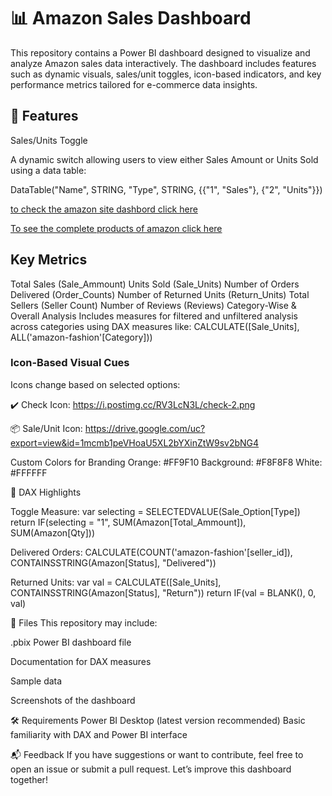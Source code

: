 
# 📊 Amazon Sales Dashboard 

This repository contains a Power BI dashboard designed to visualize and analyze Amazon sales data interactively. The dashboard includes features such as dynamic visuals, sales/unit toggles, icon-based indicators, and key performance metrics tailored for e-commerce data insights.

## 🚀 Features

Sales/Units Toggle

A dynamic switch allowing users to view either Sales Amount or Units Sold using a data table:

DataTable("Name", STRING, "Type", STRING, {{"1", "Sales"}, {"2", "Units"}})


[to check the amazon site dashbord click here ](https://github.com/karishmasharma/Power-Bi-Projects/blob/main/Amazon%20Analysis/Dashboard_overview.png)

[To see the complete products of amazon click here](https://github.com/karishmasharma/Power-Bi-Projects/blob/main/Amazon%20Analysis/Product%20Screenshot%20.png)
## Key Metrics

Total Sales (Sale_Ammount)
Units Sold (Sale_Units)
Number of Orders Delivered (Order_Counts)
Number of Returned Units (Return_Units)
Total Sellers (Seller Count)
Number of Reviews (Reviews)
Category-Wise & Overall Analysis
Includes measures for filtered and unfiltered analysis across categories using DAX measures like:
CALCULATE([Sale_Units], ALL('amazon-fashion'[Category]))

### Icon-Based Visual Cues
Icons change based on selected options:

✔️ Check Icon: https://i.postimg.cc/RV3LcN3L/check-2.png

📦 Sale/Unit Icon: https://drive.google.com/uc?export=view&id=1mcmb1peVHoaU5XL2bYXinZtW9sv2bNG4

Custom Colors for Branding
Orange: #FF9F10
Background: #F8F8F8
White: #FFFFFF


🧠 DAX Highlights

Toggle Measure:
var selecting = SELECTEDVALUE(Sale_Option[Type])
return IF(selecting = "1", SUM(Amazon[Total_Ammount]), SUM(Amazon[Qty]))

Delivered Orders:
CALCULATE(COUNT('amazon-fashion'[seller_id]), CONTAINSSTRING(Amazon[Status], "Delivered"))

Returned Units:
var val = CALCULATE([Sale_Units], CONTAINSSTRING(Amazon[Status], "Return"))
return IF(val = BLANK(), 0, val)

📁 Files
This repository may include:

.pbix Power BI dashboard file

Documentation for DAX measures

Sample data 

Screenshots  of the dashboard

🛠️ Requirements
Power BI Desktop (latest version recommended)
Basic familiarity with DAX and Power BI interface

📬 Feedback
If you have suggestions or want to contribute, feel free to open an issue or submit a pull request. Let’s improve this dashboard together!

